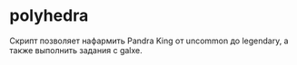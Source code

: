 # polyhedra
Скрипт позволяет нафармить Pandra King от uncommon до legendary, а также выполнить задания с galxe.

